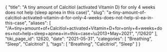 {
    "title": "A tiny amount of Calcitiol (activated Vitamin D) for only 4 weeks does not help (sleep apnea in this case)",
    "slug": "a-tiny-amount-of-calcitiol-activated-vitamin-d-for-only-4-weeks-does-not-help-sl-ea-in-this-case",
    "aliases": [
        "/A+tiny+amount+of+Calcitiol+activated+Vitamin+D+for+only+4+weeks+does+not+help+sleep+apnea+in+this+case+\u2013+May+2021",
        "/12620"
    ],
    "tiki_page_id": 12620,
    "date": "2021-05-31",
    "categories": [
        "Breathing",
        "Sleep",
        "Calcitriol"
    ],
    "tags": [
        "Breathing",
        "Calcitriol",
        "Sleep"
    ]
}